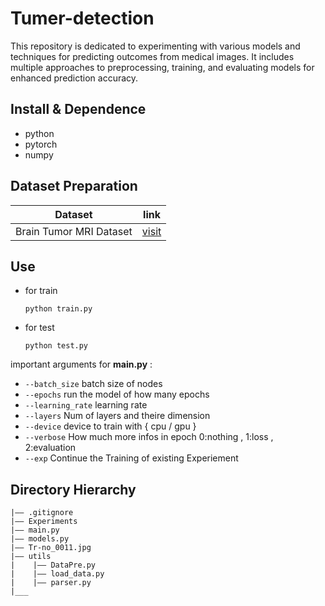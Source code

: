 Tumer-detection
===
This repository is dedicated to experimenting with various models and techniques for predicting outcomes from medical images. It includes multiple approaches to preprocessing, training, and evaluating models for enhanced prediction accuracy.


## Install & Dependence
- python
- pytorch
- numpy

## Dataset Preparation
| Dataset | link |
| ---     | ---   |
| Brain Tumor MRI Dataset | [visit](https://drive.google.com/file/d/1ciJ0qX-YOVXc7oLWTQhqR3avy2iOuC-l/view?usp=sharing) |


## Use
- for train
  ```
  python train.py
  ```
- for test
  ```
  python test.py
  ```
important arguments for **main.py** : 
* `--batch_size` batch size of nodes
* `--epochs` run the model of how many epochs
* `--learning_rate` learning rate 
* `--layers` Num of layers and theire dimension
* `--device` device to train with { cpu / gpu }
* `--verbose` How much more infos in epoch 0:nothing , 1:loss , 2:evaluation 
* `--exp` Continue the Training of existing Experiement


## Directory Hierarchy
```
|—— .gitignore
|—— Experiments
|—— main.py
|—— models.py
|—— Tr-no_0011.jpg
|—— utils
|    |—— DataPre.py
|    |—— load_data.py
|    |—— parser.py
|___
```
